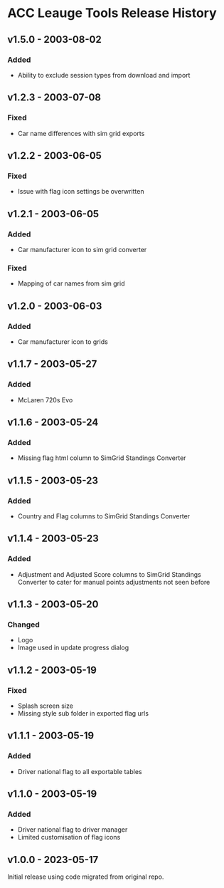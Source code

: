 # ACC Leauge Tools Release History

## v1.5.0 - 2003-08-02

### Added
- Ability to exclude session types from download and import

## v1.2.3 - 2003-07-08

### Fixed
- Car name differences with sim grid exports

## v1.2.2 - 2003-06-05

### Fixed
- Issue with flag icon settings be overwritten

## v1.2.1 - 2003-06-05

### Added
- Car manufacturer icon to sim grid converter

### Fixed
- Mapping of car names from sim grid

## v1.2.0 - 2003-06-03

### Added
- Car manufacturer icon to grids

## v1.1.7 - 2003-05-27

### Added
- McLaren 720s Evo

## v1.1.6 - 2003-05-24

### Added
- Missing flag html column to SimGrid Standings Converter

## v1.1.5 - 2003-05-23

### Added
- Country and Flag columns to SimGrid Standings Converter

## v1.1.4 - 2003-05-23

### Added
- Adjustment and Adjusted Score columns to SimGrid Standings Converter to cater for manual points adjustments not seen before

## v1.1.3 - 2003-05-20

### Changed
- Logo
- Image used in update progress dialog

## v1.1.2 - 2003-05-19

### Fixed
- Splash screen size
- Missing style sub folder in exported flag urls

## v1.1.1 - 2003-05-19

### Added
- Driver national flag to all exportable tables

## v1.1.0 - 2003-05-19

### Added
- Driver national flag to driver manager
- Limited customisation of flag icons

## v1.0.0 - 2023-05-17
Initial release using code migrated from original repo.

